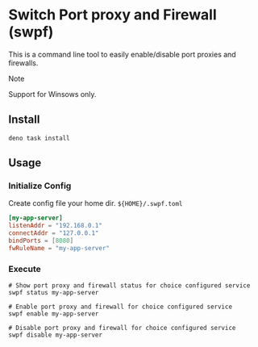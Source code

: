 # Switch Port proxy and Firewall (swpf)

This is a command line tool to easily enable/disable port proxies and firewalls.

> [!NOTE]
> Support for Winsows only.

## Install

```shellsession
deno task install 
```

## Usage

### Initialize Config

Create config file your home dir. `${HOME}/.swpf.toml`

```toml
[my-app-server]
listenAddr = "192.168.0.1"
connectAddr = "127.0.0.1"
bindPorts = [8080]
fwRuleName = "my-app-server"
```

### Execute

```shellsession
# Show port proxy and firewall status for choice configured service
swpf status my-app-server

# Enable port proxy and firewall for choice configured service
swpf enable my-app-server

# Disable port proxy and firewall for choice configured service
swpf disable my-app-server
```
